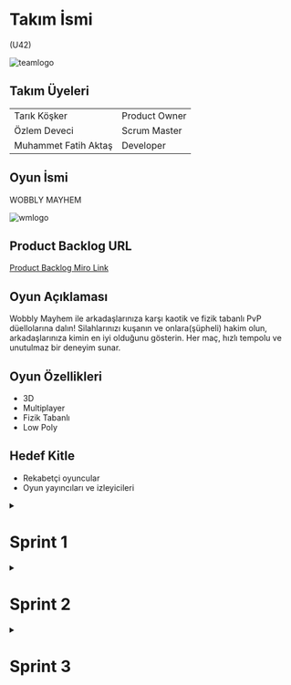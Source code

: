 # Takım İsmi
(U42) 

![teamlogo](https://github.com/user-attachments/assets/5591722d-2f49-4dda-afa2-7a4d42ae842a)



## Takım Üyeleri
|          |          |          
|----------|----------|
| Tarık Köşker   | Product Owner   
| Özlem Deveci   | Scrum Master   
| Muhammet Fatih Aktaş   | Developer


## Oyun İsmi

WOBBLY MAYHEM

![wmlogo](https://github.com/user-attachments/assets/4d2ef0b5-ad29-412d-ba74-3930c8767fec)



## Product Backlog URL

[Product Backlog Miro Link](https://miro.com/app/board/uXjVK58JTRI=/?moveToWidget=3458764594039640653&cot=14)

## Oyun Açıklaması

Wobbly Mayhem ile arkadaşlarınıza karşı kaotik ve fizik tabanlı PvP düellolarına dalın! Silahlarınızı kuşanın ve onlara(şüpheli) hakim olun, arkadaşlarınıza kimin en iyi olduğunu gösterin. Her maç, hızlı tempolu ve unutulmaz bir deneyim sunar.

## Oyun Özellikleri

* 3D
* Multiplayer
* Fizik Tabanlı
* Low Poly


## Hedef Kitle

* Rekabetçi oyuncular
* Oyun yayıncıları ve izleyicileri

<details>
  <summary><h1>Sprint 1</h2></summary>

* Sprint Notları: Kapsamda netleştirilmiş olan maddeler user story'den alınacak parçalanmış ve product backlog oluşturulmuştur. Product backlog'tan görev alınarak Sprint başlatılmış ve iki hafta koşulmuştur.

* Sprint içinde tamamlanması tahmin edilen puan: 80 Puan

* Puan tamamlama mantığı: Proje boyunca tamamlanması gereken 240 puanlık bir backlog bulunmaktadır. Bu backlog, 3 sprint'e bölünerek her sprint için 80 puan hedeflenmiştir.

* Backlog düzeni ve Story seçimleri: Genel başlıklar arasında karakter kontrolü, multiplayer mimarisi, silah ve oynanış, karakter tasarımı, harita tasarımı ve kullanıcı arayüzü bulunmaktadır. User story'ler daha küçük parçalara ayrılarak product backlog'un düzeni oluşturulmuştur. Bu küçük görevlere Fibonacci serisinden 1, 2, 3, 5, 8, 13 değerleri kullanılarak puan verilmiştir. Sprint 1 görevleri, user story maddelerinin bağımlılıklarına göre belirlenmiş ve çalışmalara başlanmıştır. Backlog yönetimi için Miro kullanılmıştır.

* Daily Scrum:  Whatsapp ve Discord üzerinden görüşmeler sağlanmıştır.
  * [Sprint 1 Daily Scrum](https://imgur.com/a/Mrjd0UQ)

* Sprint board update: Sprint board screenshotları:

<img width="1043" alt="sprint1" src="https://github.com/OgyaDev/Unity42/assets/159573862/5f9d7c7a-88df-4a95-93ff-9ebe23e1253f">


* Ürün Durumu:

![recoil](https://github.com/user-attachments/assets/29bbfd9b-6941-46a2-88a3-816f8e078c34)
![collectible](https://github.com/user-attachments/assets/4f2b193b-6997-4972-a495-8072441eb9c0)

![unity](https://github.com/ozllemd/_GameJam/assets/159573862/778be29e-74c6-46c5-bc40-b5646c177615)
<img width="1009" alt="Ekran Resmi 2024-07-05 22 46 02" src="https://github.com/ozllemd/_GameJam/assets/159573862/83dad59b-739c-46c4-ac4f-e55589da2ee2">
<img width="1163" alt="Ekran Resmi 2024-07-07 21 59 11" src="https://github.com/ozllemd/_GameJam/assets/159573862/83222f51-4547-49d3-bb8b-1311511e008b">

* Sprint Review:
  * Tasarlanan karakterler arasında oyunumuz için uygun olan karakter seçilmiş ve geliştirilmesi planlanmıştır, Oyun haritası ve UI tasarımları için ortak kararlılığa varılmıştır.
  * Sprint Review katılımcıları: Tarık Köşker, Muhammed Fatih Aktaş, Özlem Deveci.
* Sprint Retrospective:
  * Tasarım grubu için görev dağılımı yapılmıştır.
  * Sprint 2 için daha yoğun tempoda çalışma hedeflenmiştir.

</details>

<details>
  <summary><h1>Sprint 2</h2></summary>

* Sprint Notları: Kalan süreç boyunca yapılacak görevleri gözden geçirdik ve bu sprintte oyunumuzun temel aşamalarını bitirmeyi hedefledik.

* Sprint içinde tamamlanması tahmin edilen puan: 80 Puan

* Puan tamamlama mantığı: Proje boyunca tamamlanması gereken 240 puanlık bir backlog bulunmaktadır. Bu backlog, 3 sprint'e bölünerek her sprint için 80 puan hedeflenmiştir.

* Daily Scrum:  Whatsapp ve Discord üzerinden görüşmelere devam edilmiştir.
  * [Sprint 2 Daily Scrum](https://imgur.com/a/8WeYu53)
 
* Sprint board update: Sprint board screenshotları:

<img width="1163" alt="sprint2 2.1" src="https://github.com/user-attachments/assets/2c4a017b-2787-41e3-8b89-8963798ef5c5">
<img width="1163" alt="sprint2 2.2" src="https://github.com/user-attachments/assets/43fb1071-0c14-49b1-b3a1-c18a53951a4b">

* Ürün Durumu:

![1](https://github.com/user-attachments/assets/55b8b434-d783-4cdd-a633-d69eb40b70d4)
![2](https://github.com/user-attachments/assets/fce8a437-006c-4ca4-8d98-27d85c8b900f)
![3](https://github.com/user-attachments/assets/c3f9f8df-185c-4b1a-bc7a-f65b1c188731)
![chractercalisma](https://github.com/user-attachments/assets/833dabef-a0e0-4e19-bb59-99ec9d85f1f7)


* Sprint Review:
  * Aktif fizikler konusunda Inverse kinematics rotasına geçildi ve prosedürel animasyonlar ile devam edilecek, 
Multiplayer'ın çekirdek implementasyonu kısmında hala alınan buglar var ilerleyen günlerde kod kısmında olan herkesin yoğunluğunu buraya vermesi gerek
  * Sprint Review katılımcıları: Tarık Köşker, Muhammed Fatih Aktaş, Özlem Deveci.
* Sprint Retrospective:
  * Takım içindeki görev dağılımıyla ilgili düzenleme yapılması kararı alınmıştır ve aktifliğin arttırılması hedeflenmiştir.

</details>

<details>
  <summary><h1>Sprint 3</h2></summary>

* Sprint Notları: Projeden iki arkadaşımız ayrıldığı için kalan tüm görevler aramızda yeniden paylaştırılmıştır ve bu sprintte oyunun tamamlanması için daha fazla zaman ayırmak hedeflenmiştir.

* Sprint içinde tamamlanması tahmin edilen puan: 80 Puan

* Puan tamamlama mantığı: Proje boyunca tamamlanması gereken 240 puanlık bir backlog bulunmaktadır. Bu backlog, 3 sprint'e bölünerek her sprint için 80 puan hedeflenmiştir.

* Daily Scrum:  Whatsapp ve Discord üzerinden görüşmelere devam edilmiştir.
  * [Sprint 3 Daily Scrum](https://imgur.com/a/deqRREN)
 
* Sprint board update: Sprint board screenshotları:
<img width="956" alt="sprint3" src="https://github.com/user-attachments/assets/92d8889e-7598-4207-8fee-1fb269c7e440">


* Ürün Durumu:
<img width="780" alt="ui1" src="https://github.com/user-attachments/assets/ed8b93fa-68c4-405b-853e-d99323ae1a53">
<img width="780" alt="ui2" src="https://github.com/user-attachments/assets/36aa2cda-1fd7-487d-8700-0e4d7a4c3862">
<img width="780" alt="scene" src="https://github.com/user-attachments/assets/d1532192-9ab1-4855-a8f2-ed23e34543a1">


* Sprint Review:
  * Oyunun tasarımları tamamlandı, belirli bir tarz ve renk paleti oluşturularak oyun bütünlüğü sağlandı.
  * Sprint Review katılımcıları: Tarık Köşker, Muhammed Fatih Aktaş, Özlem Deveci.
* Sprint Retrospective:
  * Sürecin başından itibaren hedeflenen tüm görevler yerine getirilmiş ve proje başarıyla tamamlanmıştır.
  * Ekip olarak sprintin bitişini kutladık ve oyunumuzu geliştirmek için yeni hedefler kurduk.

</details>


